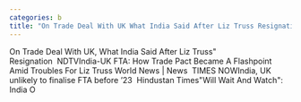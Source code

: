 ```yaml
---
categories: b
title: "On Trade Deal With UK What India Said After Liz Truss Resignation  NDTV"
---
```

On Trade Deal With UK, What India Said After Liz Truss" Resignation&nbsp;&nbsp;NDTVIndia-UK FTA: How Trade Pact Became A Flashpoint Amid Troubles For Liz Truss World News | News&nbsp;&nbsp;TIMES NOWIndia, UK unlikely to finalise FTA before ’23&nbsp;&nbsp;Hindustan Times"Will Wait And Watch": India O